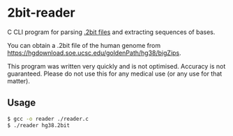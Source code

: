# 2bit-reader

C CLI program for parsing [.2bit files](https://genome.ucsc.edu/FAQ/FAQformat.html#format7) and extracting sequences of bases.

You can obtain a .2bit file of the human genome from https://hgdownload.soe.ucsc.edu/goldenPath/hg38/bigZips.

This program was written very quickly and is not optimised. Accuracy is not guaranteed. Please do not use this for any medical use (or any use for that matter).

## Usage

```bash
$ gcc -o reader ./reader.c
$ ./reader hg38.2bit
```
